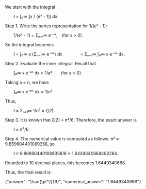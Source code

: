 We start with the integral

  I = ∫₀∞ [x / (eˣ - 1)] dx.

Step 1. Write the series representation for 1/(eˣ - 1):

  1/(eˣ - 1) = Σₙ₌₁∞ e⁻ⁿˣ, (for x > 0).

So the integral becomes

  I = ∫₀∞ x (Σₙ₌₁∞ e⁻ⁿˣ) dx
    = Σₙ₌₁∞ ∫₀∞ x e⁻ⁿˣ dx.

Step 2. Evaluate the inner integral. Recall that

  ∫₀∞ x e⁻ᵃˣ dx = 1/a²  (for a > 0).

Taking a = n, we have

  ∫₀∞ x e⁻ⁿˣ dx = 1/n².

Thus,

  I = Σₙ₌₁∞ 1/n² = ζ(2).

Step 3. It is known that ζ(2) = π²/6. Therefore, the exact answer is

  I = π²/6.

Step 4. The numerical value is computed as follows. π² ≈ 9.869604401089358, so

  I ≈ 9.869604401089358/6 ≈ 1.6449340668482264.

Rounded to 10 decimal places, this becomes 1.6449340668.

Thus, the final result is:

{"answer": "\\frac{\\pi^2}{6}", "numerical_answer": "1.6449340668"}